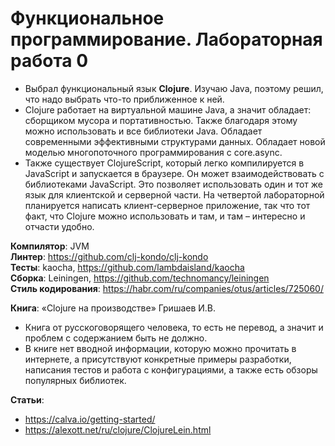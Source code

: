# Функциональное программирование. Лабораторная работа 0

- Выбрал функциональный язык **Clojure**. Изучаю Java, поэтому решил, что надо выбрать что-то приближенное к ней.
- Clojure работает на виртуальной машине Java, а значит обладает: сборщиком мусора и портативностью. Также благодаря этому можно использовать и все библиотеки Java. Обладает современными эффективными структурами данных. Обладает новой моделью многопоточного программирования с core.async.
- Также существует ClojureScript, который легко компилируется в JavaScript и запускается в браузере. Он может взаимодействовать с библиотеками JavaScript. Это позволяет использовать один и тот же язык для клиентской и серверной части. На четвертой лабораторной планируется написать клиент-серверное приложение, так что тот факт, что Clojure можно использовать и там, и там – интересно и отчасти удобно.

**Компилятор**: JVM  
**Линтер**: <https://github.com/clj-kondo/clj-kondo>  
**Тесты**: kaocha, <https://github.com/lambdaisland/kaocha>  
**Сборка**: Leiningen, <https://github.com/technomancy/leiningen>  
**Стиль кодирования**: <https://habr.com/ru/companies/otus/articles/725060/>

**Книга**: «Clojure на производстве» Гришаев И.В.
- Книга от русскоговорящего человека, то есть не перевод, а значит и проблем с содержанием быть не должно.
- В книге нет вводной информации, которую можно прочитать в интернете, а присутствуют конкретные примеры разработки, написания тестов и работа с конфигурациями, а также есть обзоры популярных библиотек.

**Статьи**:
- <https://calva.io/getting-started/>
- <https://alexott.net/ru/clojure/ClojureLein.html>
